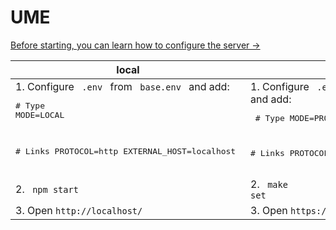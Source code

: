 # UME
[Before starting, you can learn how to configure the server →](https://github.com/kosyachniy/dev/blob/main/server/SERVER.md)

<table>
    <thead>
        <tr>
            <th>local</th>
            <th>prod</th>
        </tr>
    </thead>
    <tbody>
        <tr>
            <td valign="top">
                1. Configure <code> .env </code> from <code> base.env </code> and add:
                <pre>
# Type
MODE=LOCAL<br />

\# Links
PROTOCOL=http
EXTERNAL_HOST=localhost
                </pre>
            </td>
            <td valign="top">
                1. Configure <code> .env </code> from <code> base.env </code> and add:
                <pre>
\# Type
MODE=PROD

\# Links
PROTOCOL=https
EXTERNAL_HOST=ume.kosyachniy.com
                </pre>
            </td>
        </tr>
        <tr>
            <td>
                2. <code> npm start </code>
            </td>
            <td>
                2. <code> make set </code>
            </td>
        </tr>
        <tr>
            <td>
                3. Open ` http://localhost/ `
            </td>
            <td>
                3. Open ` https://ume.kosyachniy.com/ `
            </td>
        </tr>
    </tbody>
</table>
